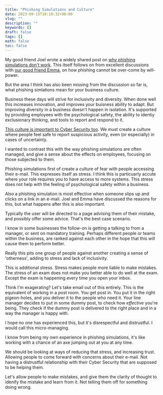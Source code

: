 ```yaml
---
title: "Phishing Simulations and Culture"
date: 2023-09-15T18:10:32+00:00
slug: ""
description: ""
keywords: []
draft: false
tags: []
math: false
toc: false
---
```


My good friend Joel wrote a widely shared post on [why phishing simulations don't work](https://joelgsamuel.medium.com/what-i-mean-by-defence-in-depth-cybersecurity-6ac07f89ad89). This itself follows on from excellent discussions with [our good friend Emma](https://twitter.com/EmmaWicksCyber), on how phishing cannot be over-come by will-power.

But the area I think has also been missing from the discussion so far is, what phishing simlations mean for your business culture.

Business these days will strive for inclusivity and diversity. When done well this increases innovation, and improves your buisness ability to adapt. But improving diversity in a business doesn't happen in isolation. It's supported by providing employees with the psychological safety, the ability to identiy exclusionary thinking, and tools to report and respond to it.

[This culture is important to Cyber Security too](https://cyberempathy.org/episodes/creating-psychological-safety-in-cybersecurity). We must create a culture where people feel safe to report suspicious activity, even (or especially) in cases of uncertainty.

I wanted to contrast this with the way phishing simulations are often managed, and give a sense about the effects on employees, focusing on those subjected to them.

<!--alex ignore fear-->
Phishing simulations first of create a culture of fear with people accessing their e-mail. This expresses itself as stress. I think this is particuarly accute where your role requires you to have access to more systems. This stress does not help with the feeling of psychological safety within a business.

Also a phishing simulation is most effective when someone slips up and clicks on a link in an e-mail. Joel and Emma have discussed the reasons for this, but what happens after this is also important.

Typically the user will be directed to a page advising them of their mistake, and possibly offer some advice. That's the best case scenario.

I know in some businesses the follow-on is getting a talking to from a manager, or sent on mandatory training. Perhaps different people or teams within the business, are ranked against each other in the hope that this will cause them to perform better.

Really this pits one group of people against another creating a sense of 'otherness', adding to stress and lack of inclusivity.

This is additional stress. Stress makes people more liable to make mistakes. The stress of an exam does not make you better able to do well at the exam. Except the exam is happening every time you open your inbox.

<!--alex ignore dummy-->
Think I'm exagerating? Let's take email out of this entirely. This is the equivalent of working in a post room. You get post in. You put it in the right pigeon-holes, and you deliver it to the people who need it. Your line manager decides to put in some dummy post, to check how _effective_ you're being. They check if the dummy post is delivered to the right place and in a way the manager is happy with.

I hope no one has experienced this, but it's disrespectful and distrustful. I would call this micro-managing.

I know from being my own experience in phishing simulations, it's like working with a chance of an axe jumping out at you at any time.

We should be looking at ways of reducing that stress, and increasing trust. Allowing people to come forward with concerns about their e-mail. Not having a distrustful relationship with their Cyber Security that are supposed to be helping them.

Let's allow people to make mistakes, and give them the clarity of thought to idenify the mistake and learn from it. Not telling them off for something doing wrong.